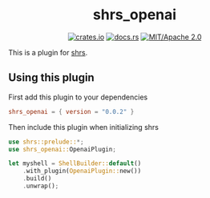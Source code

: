 <div align="center">

# shrs_openai

[![crates.io](https://img.shields.io/crates/v/shrs_openai.svg)](https://crates.io/crates/shrs_openai)
[![docs.rs](https://docs.rs/shrs_openai/badge.svg)](https://docs.rs/shrs_openai)
[![MIT/Apache 2.0](https://img.shields.io/badge/license-MIT%2FApache-blue.svg)](#)

</div>

This is a plugin for [shrs](https://github.com/MrPicklePinosaur/shrs).

## Using this plugin

First add this plugin to your dependencies
```toml
shrs_openai = { version = "0.0.2" }
```

Then include this plugin when initializing shrs
```rust
use shrs::prelude::*;
use shrs_openai::OpenaiPlugin;

let myshell = ShellBuilder::default()
    .with_plugin(OpenaiPlugin::new())
    .build()
    .unwrap();

```
